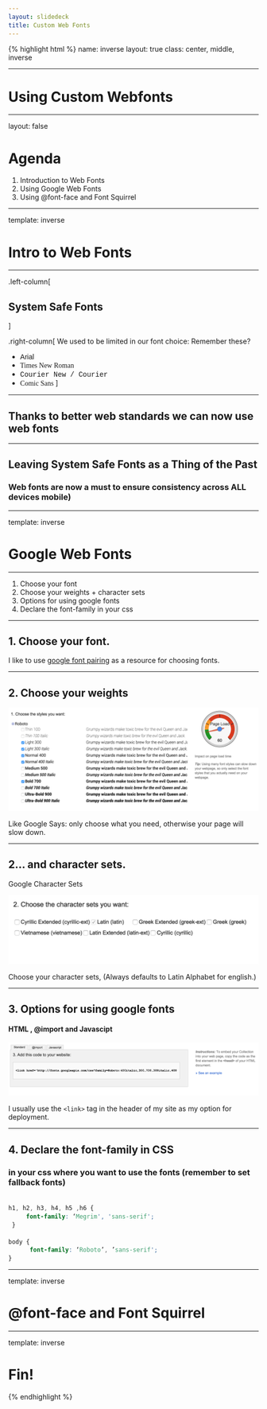 ```yaml
---
layout: slidedeck
title: Custom Web Fonts
---
```


{% highlight html %}
name: inverse
layout: true
class: center, middle, inverse

---

# Using Custom Webfonts

---
layout: false

# Agenda

1. Introduction to Web Fonts
2. Using Google Web Fonts
3. Using @font-face and Font Squirrel

---

template: inverse

# Intro to Web Fonts

---

.left-column[
  ## System Safe Fonts
]

.right-column[
We used to be limited in our font choice:
Remember these? 
  - <span style="font-family: Arial">Arial</span>
  - <span style="font-family: Times">Times New Roman</span>
  - <span style="font-family: Courier">Courier New / Courier</span>
  - <span style="font-family: Comic Sans, Comic Sans MS ">Comic Sans</span>
  ]

---

## Thanks to better web standards we can now use web fonts

---

## Leaving System Safe Fonts as a Thing of the Past

### Web fonts are now a must to ensure consistency across ALL devices mobile)

---

template: inverse

# Google Web Fonts

---

1. Choose your font
2. Choose your weights + character sets
3. Options for using google fonts
4. Declare the font-family in your css

---

## 1. Choose your font.

I like to use [google font pairing](http://femmebot.github.io/google-type/ "google font pairing") as a resource for choosing fonts.

---

## 2. Choose your weights

![Google Font Weights](../../public/img/slide-assets/02-05-web-fonts/Gfonts1.png)

Like Google Says: only choose what you need, otherwise your page will slow down. 

---

## 2... and character sets.

Google Character Sets

![Google Character Sets](../../public/img/slide-assets/02-05-web-fonts/Gfonts2.png)

Choose your character sets, (Always defaults to Latin Alphabet for english.)

---

## 3. Options for using google fonts

#### HTML , @import and Javascipt

![Deploy Google Fonts](../../public/img/slide-assets/02-05-web-fonts/Gfonts3.png)

I usually use the `<link>` tag in the header of my site as my option for deployment.

---

## 4. Declare the font-family in CSS

### in your css where you want to use the fonts (remember to set fallback fonts)

```css

h1, h2, h3, h4, h5 ,h6 {
     font-family: ‘Megrim', 'sans-serif';
 }

body {
      font-family: ‘Roboto’, ’sans-serif';
}

```

---
template: inverse

# @font-face and Font Squirrel

---
template: inverse

# Fin!

{% endhighlight %}

